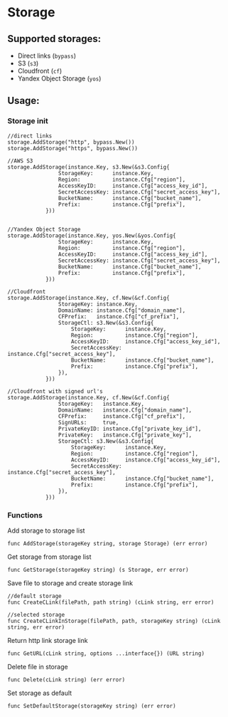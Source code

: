 # Storage

## Supported storages:
- Direct links (```bypass```)
- S3 (```s3```)
- Cloudfront (```cf```)
- Yandex Object Storage (```yos```)

## Usage:
### Storage init
```golang
//direct links
storage.AddStorage("http", bypass.New())
storage.AddStorage("https", bypass.New())

//AWS S3
storage.AddStorage(instance.Key, s3.New(&s3.Config{
				StorageKey:      instance.Key,
				Region:          instance.Cfg["region"],
				AccessKeyID:     instance.Cfg["access_key_id"],
				SecretAccessKey: instance.Cfg["secret_access_key"],
				BucketName:      instance.Cfg["bucket_name"],
				Prefix:          instance.Cfg["prefix"],
			}))


//Yandex Object Storage
storage.AddStorage(instance.Key, yos.New(&yos.Config{
				StorageKey:      instance.Key,
				Region:          instance.Cfg["region"],
				AccessKeyID:     instance.Cfg["access_key_id"],
				SecretAccessKey: instance.Cfg["secret_access_key"],
				BucketName:      instance.Cfg["bucket_name"],
				Prefix:          instance.Cfg["prefix"],
			}))
        
//Cloudfront
storage.AddStorage(instance.Key, cf.New(&cf.Config{
				StorageKey: instance.Key,
				DomainName: instance.Cfg["domain_name"],
				CFPrefix:   instance.Cfg["cf_prefix"],
				StorageCtl: s3.New(&s3.Config{
					StorageKey:      instance.Key,
					Region:          instance.Cfg["region"],
					AccessKeyID:     instance.Cfg["access_key_id"],
					SecretAccessKey: instance.Cfg["secret_access_key"],
					BucketName:      instance.Cfg["bucket_name"],
					Prefix:          instance.Cfg["prefix"],
				}),
            }))

//Cloudfront with signed url's
storage.AddStorage(instance.Key, cf.New(&cf.Config{
				StorageKey:   instance.Key,
				DomainName:   instance.Cfg["domain_name"],
				CFPrefix:     instance.Cfg["cf_prefix"],
				SignURLs:     true,
				PrivateKeyID: instance.Cfg["private_key_id"],
				PrivateKey:   instance.Cfg["private_key"],
				StorageCtl: s3.New(&s3.Config{
					StorageKey:      instance.Key,
					Region:          instance.Cfg["region"],
					AccessKeyID:     instance.Cfg["access_key_id"],
					SecretAccessKey: instance.Cfg["secret_access_key"],
					BucketName:      instance.Cfg["bucket_name"],
					Prefix:          instance.Cfg["prefix"],
				}),
			}))
```

### Functions

Add storage to storage list
```golang
func AddStorage(storageKey string, storage Storage) (err error) 
```

Get storage from storage list
```golang
func GetStorage(storageKey string) (s Storage, err error)
```

Save file to storage and create storage link
```golang
//default storage
func CreateCLink(filePath, path string) (cLink string, err error)

//selected storage
func CreateCLinkInStorage(filePath, path, storageKey string) (cLink string, err error)
```

Return http link storage link
```golang
func GetURL(cLink string, options ...interface{}) (URL string)
```

Delete file in storage
```golang
func Delete(cLink string) (err error)
```

Set storage as default
```golang
func SetDefaultStorage(storageKey string) (err error)
```


